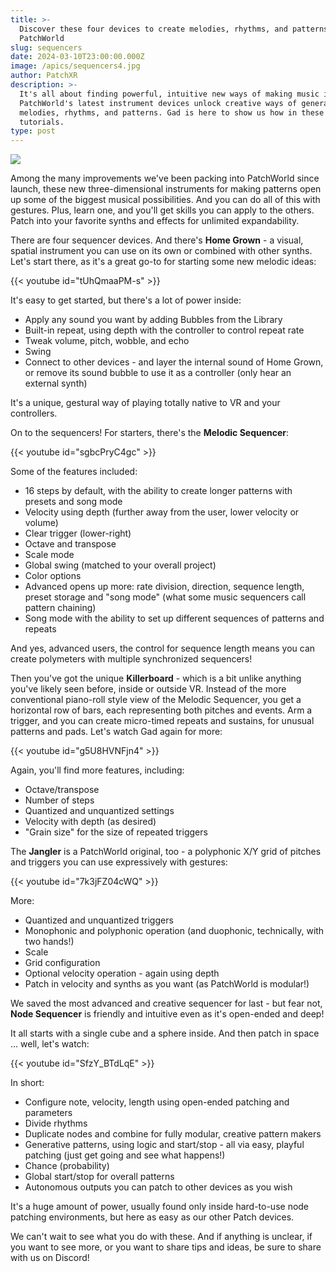 ```yaml
---
title: >-
  Discover these four devices to create melodies, rhythms, and patterns in
  PatchWorld
slug: sequencers
date: 2024-03-10T23:00:00.000Z
image: /apics/sequencers4.jpg
author: PatchXR
description: >-
  It's all about finding powerful, intuitive new ways of making music in VR.
  PatchWorld's latest instrument devices unlock creative ways of generating
  melodies, rhythms, and patterns. Gad is here to show us how in these video
  tutorials.
type: post
---
```


![](/apics/sequencers4.jpg)

Among the many improvements we've been packing into PatchWorld since launch, these new three-dimensional instruments for making patterns open up some of the biggest musical possibilities. And you can do all of this with gestures. Plus, learn one, and you'll get skills you can apply to the others. Patch into your favorite synths and effects for unlimited expandability.

There are four sequencer devices. And there's **Home Grown** - a visual, spatial instrument you can use on its own or combined with other synths. Let's start there, as it's a great go-to for starting some new melodic ideas:

{{< youtube id="tUhQmaaPM-s" >}}

It's easy to get started, but there's a lot of power inside:

* Apply any sound you want by adding Bubbles from the Library
* Built-in repeat, using depth with the controller to control repeat rate
* Tweak volume, pitch, wobble, and echo
* Swing
* Connect to other devices - and layer the internal sound of Home Grown, or remove its sound bubble to use it as a controller (only hear an external synth)

It's a unique, gestural way of playing totally native to VR and your controllers.

On to the sequencers! For starters, there's the **Melodic Sequencer**:

{{< youtube id="sgbcPryC4gc" >}}

Some of the features included:

* 16 steps by default, with the ability to create longer patterns with presets and song mode
* Velocity using depth (further away from the user, lower velocity or volume)
* Clear trigger (lower-right)
* Octave and transpose
* Scale mode
* Global swing (matched to your overall project)
* Color options
* Advanced opens up more: rate division, direction, sequence length, preset storage and "song mode" (what some music sequencers call pattern chaining)
* Song mode with the ability to set up different sequences of patterns and repeats

And yes, advanced users, the control for sequence length means you can create polymeters with multiple synchronized sequencers!

Then you've got the unique **Killerboard** - which is a bit unlike anything you've likely seen before, inside or outside VR. Instead of the more conventional piano-roll style view of the Melodic Sequencer, you get a horizontal row of bars, each representing both pitches and events. Arm a trigger, and you can create micro-timed repeats and sustains, for unusual patterns and pads.  Let's watch Gad again for more:

{{< youtube id="g5U8HVNFjn4" >}}

Again, you'll find more features, including:

* Octave/transpose
* Number of steps
* Quantized and unquantized settings
* Velocity with depth (as desired)
* "Grain size" for the size of repeated triggers

The **Jangler** is a PatchWorld original, too - a polyphonic X/Y grid of pitches and triggers you can use expressively with gestures:

{{< youtube id="7k3jFZ04cWQ" >}}

More:

* Quantized and unquantized triggers
* Monophonic and polyphonic operation (and duophonic, technically, with two hands!)
* Scale
* Grid configuration
* Optional velocity operation - again using depth
* Patch in velocity and synths as you want (as PatchWorld is modular!)

We saved the most advanced and creative sequencer for last - but fear not, **Node Sequencer** is friendly and intuitive even as it's open-ended and deep!

It all starts with a single cube and a sphere inside. And then patch in space ... well, let's watch:

{{< youtube id="SfzY_BTdLqE" >}}

In short:

* Configure note, velocity, length using open-ended patching and parameters
* Divide rhythms
* Duplicate nodes and combine for fully modular, creative pattern makers
* Generative patterns, using logic and start/stop - all via easy, playful patching (just get going and see what happens!)
* Chance (probability)
* Global start/stop for overall patterns
* Autonomous outputs you can patch to other devices as you wish

It's a huge amount of power, usually found only inside hard-to-use node patching environments, but here as easy as our other Patch devices.

We can't wait to see what you do with these. And if anything is unclear, if you want to see more, or you want to share tips and ideas, be sure to share with us on Discord!
